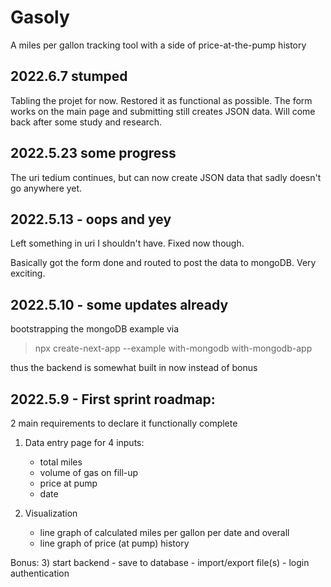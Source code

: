 # Gasoly
A miles per gallon tracking tool with a side of price-at-the-pump history

## 2022.6.7 stumped
Tabling the projet for now. Restored it as functional as possible. The
form works on the main page and submitting still creates JSON data.
Will come back after some study and research.

## 2022.5.23 some progress
The uri tedium continues, but can now create
JSON data that sadly doesn't go anywhere yet. 

## 2022.5.13 - oops and yey
Left something in uri I shouldn't have. Fixed now though.

Basically got the form done and routed to post the data
to mongoDB. Very exciting.

## 2022.5.10 - some updates already

bootstrapping the mongoDB example via
>npx create-next-app --example with-mongodb with-mongodb-app

thus the backend is somewhat built in now instead of bonus

## 2022.5.9 - First sprint roadmap:

2 main requirements to declare it functionally complete

1) Data entry page for 4 inputs: 
    - total miles
    - volume of gas on fill-up
    - price at pump
    - date

2) Visualization 
    - line graph of calculated miles per gallon per date and overall
    - line graph of price (at pump) history

Bonus:
3) start backend
    - save to database
    - import/export file(s)
    - login authentication